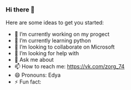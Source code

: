 ### Hi there 👋



Here are some ideas to get you started:

- 🔭 I’m currently working on my progect
- 🌱 I’m currently learning python
- 👯 I’m looking to collaborate on Microsoft
- 🤔 I’m looking for help with 
- 💬 Ask me about 
- 📫 How to reach me: https://vk.com/zorg_74
- 😄 Pronouns: Edya
- ⚡ Fun fact: 


